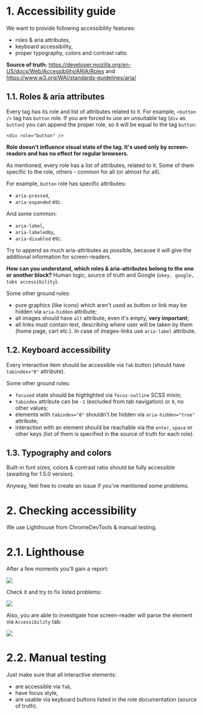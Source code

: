 # 1. Accessibility guide

We want to provide following accessibility features:
- roles & aria attributes,
- keyboard accessibility,
- proper typography, colors and contrast ratio.

**Source of truth:** https://developer.mozilla.org/en-US/docs/Web/Accessibility/ARIA/Roles and https://www.w3.org/WAI/standards-guidelines/aria/

## 1.1. Roles & aria attributes

Every tag has its role and list of attributes related to it. For example, `<button />` tag has
`button` role. If you are forced to use an unsuitable tag (`div` as `button`) you can append the proper role, so it will be equal to the tag `button`:

`<div role="button" />`

**Role doesn't influence visual state of the tag. It's used only by screen-readers and has no effect for regular browsers.**

As mentioned, every role has a list of attributes, related to it. Some of them specific to the role, others - common for all (or almost for all).

For example, `button` role has specific attributes:
- `aria-pressed`,
- `aria-expanded` etc.

And some common:
- `aria-label`,
- `aria-labeledby`,
- `aria-disabled` etc.

Try to append as much aria-attributes as possible, because it will give the additional information for screen-readers.

**How can you understand, which roles & aria-attributes belong to the one or another block?** Human logic, source of truth and Google (`okey, google, tabs accessibility`).

Some other ground rules:
- pure graphics (like icons) which aren't used as button or link may be hidden via `aria-hidden` attribute;
- all images should have `alt` attribute, even it's empty, **very important**;
- all links must contain text, describing where user will be taken by them (home page, cart etc.). In case of images-links use `aria-label` attribute.

## 1.2. Keyboard accessibility

Every interactive item should be accessible via `Tab` button (should have `tabindex="0"` attribute).

Some other ground rules:
- `focused` state should be highlighted via `focus-outline` SCSS mixin;
- `tabindex` attribute can be `-1` (excluded from tab navigation) or `0`, no other values;
- elements with `tabindex="0"` shouldn't be hidden via `aria-hidden="true"` attribute;
- interaction with an element should be reachable via the `enter`, `space` or other keys (list of them is specified in the source of truth for each role).

## 1.3. Typography and colors

Built-in font sizes, colors & contrast ratio should be fully accessible (awaiting for 1.5.0 version). 

Anyway, feel free to create an issue if you've mentioned some problems.

# 2. Checking accessibility

We use Lighthouse from ChromeDevTools & manual testing.

# 2.1. Lighthouse

After a few moments you'll gain a report:

![](http://joxi.ru/Vm6jNGjH3d5YWm.jpg)

Check it and try to fix listed problems:

![](http://joxi.ru/DrlxdGxcKO8g5r.jpg)

Also, you are able to investigate how screen-reader will parse the element via `Accessibility` tab:

![](http://joxi.ru/zAN7wb7s1znnBr.jpg)

# 2.2. Manual testing

Just make sure that all interactive elements:
- are accessible via `Tab`, 
- have focus style,
- are usable via keyboard buttons listed in the role documentation (source of truth).